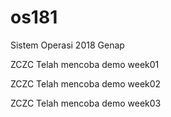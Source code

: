 # os181
Sistem Operasi 2018 Genap

ZCZC Telah mencoba demo week01

ZCZC Telah mencoba demo week02

ZCZC Telah mencoba demo week03

